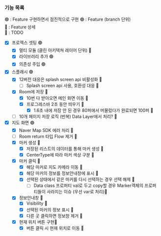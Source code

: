 ### 기능 목록

🟢 : Feature 구현하면서 점진적으로 구현 🟣 : Feature (branch 단위) <br>
🔹 : Feature 상세 <br>
🤔 : TODO <br>

- [x] 프로젝스 셋팅 🟣
    - [x] 멀티 모듈 (클린 아키텍쳐 레이어 단위) 🔹
    - [x] 라이브러리 추가 🟢
    - [x] 의존성 주입 🟢
- [x] 스플래시 🟣
    - [x] 12버전 대응은 splash screen api 비활성화 🔹
        - [ ] Splash screen api 사용, 호환성 대응 🤔
    - [x] Room에 저장 🔹
        - [x] 10번 다 받아오면 메인 화면 이동 🔹
        - [x] 프로그레스바 2초 동안 띄우기 🔹
            - [x] 1.6초 내에 저장 안 된 경우 80퍼에서 머물렀다가 완료되면 100퍼 🔹
    - [ ] 10개 페이지 저장 로직 (반복) Data Layer에서 처리? 🤔
- [x] 지도 화면 🟣
    - [x] Naver Map SDK 에러 처리 🔹
    - [ ] Room return 타입 Flow 제거 🤔
    - [x] 마커 생성 🔹
        - [x] 저장된 리스트의 데이터를 통해 마커 생성 🔹
        - [x] CenterType에 따라 마커 색상 구분 🔹
    - [x] 마커 클릭 🔹
        - [x] 해당 마커로 지도 카메라 이동 🔹
        - [x] 해당 마커의 정보를 정보안내창에 표시 🔹
        - [x] 선택된 상태에서 같은 마커를 다시 선택하는 경우 선택 해제 🔹
            - [ ] Data class 프로퍼티 val로 두고 copy할 경우 Marker객체의 프로퍼티들이 사라지는 이슈 (우선 var로 처리)🤔
    - [x] 정보안내창 🔹
        - [x] Visibility 🔹
        - [x] 선택된 마커의 정보 표시 🔹
        - [x] 다른 곳 클릭하면 정보창 제거 🔹
    - [x] 현재 위치 버튼 구현🔹
        - [x] 버튼 클릭 시 현재 위치로 이동 🔹

